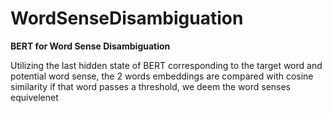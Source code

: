 # WordSenseDisambiguation
**BERT for Word Sense Disambiguation**

Utilizing the last hidden state of BERT corresponding to the target word and potential word sense, the 2 words embeddings are compared with cosine similarity 
if that word passes a threshold, we deem the word senses equivelenet 


